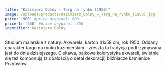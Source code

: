 ```yaml
---
title: "Kazimierz Dolny – Targ na rynku (1950)"
image: /uploads/products/Kazimierz_Dolny_–_Targ_na_rynku_(1950).jpg
price: '900' #price oryginal: 900
price-1: '350' #price oryginal: 350
identifier: Kazimierz Dolny
---
```


Studium malarskie z natury. Akwarela, karton 41x58 cm, rok 1950.
Oddany charakter targu na rynku kazimierskim - zresztą ta tradycja podtrzymywana jest do dnia dzisiejszego. Ciekawa, bajkowa kolorystyka akwareli, świetnie się też komponują (z dbałością o detal dekoracji) bliźniacze kamienice Przybyłów.